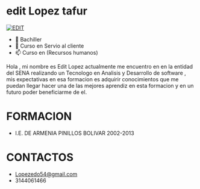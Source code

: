 # edit Lopez tafur 
<a href="https://ibb.co/7jnVvVp"><img src="https://i.ibb.co/7jnVvVp/EDIT.jpg" alt="EDIT" border="0"></a>
- 🌱 Bachiller
- 💞️ Curso en Servio al cliente
- 📫 Curso en (Recursos humanos)

Hola , mi nombre es Edit Lopez actualmente me encuentro en en la entidad del SENA realizando un Tecnologo en Analisis y Desarrollo de  software , mis expectativas en esa formacion es adquirir conocimientos que me puedan llegar hacer una de las mejores aprendiz en esta formacion y en un futuro poder beneficiarme de el.

# FORMACION

 - I.E. DE ARMENIA PINILLOS BOLIVAR 2002-2013

# CONTACTOS 

- Lopezedo54@gmail.com
- 3144061466

<!---
Editlopeztafur/Editlopeztafur is a ✨ special ✨ repository because its `README.md` (this file) appears on your GitHub profile.
You can click the Preview link to take a look at your changes.
--->
